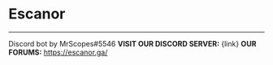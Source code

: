 # Escanor
___
Discord bot by MrScopes#5546
**VISIT OUR DISCORD SERVER:** {link}
**OUR FORUMS:** https://escanor.ga/
